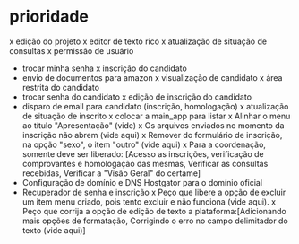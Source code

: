 # prioridade

x edição do projeto
x editor de texto rico
x atualização de situação de consultas
x permissão de usuário
- trocar minha senha
x inscrição do candidato 
- envio de documentos para amazon
x visualização de candidato
x área restrita do candidato
- trocar senha do candidato
x edição de inscrição do candidato
- disparo de email para candidato (inscrição, homologação)
x atualização de situação de inscrito
x colocar a main_app para listar
x Alinhar o menu ao título "Apresentação" (vide) 
x Os arquivos enviados no momento da inscrição não abrem (vide aqui)
x Remover do formulário de inscrição, na opção "sexo", o item "outro" (vide aqui)
x Para a coordenação, somente deve ser liberado: [Acesso as inscrições, verificação de comprovantes e homologação das mesmas, Verificar as consultas recebidas, Verificar a "Visão Geral" do certame]
- Configuração de domínio e DNS Hostgator para o domínio oficial
- Recuperador de senha e inscrição
x Peço que libere a opção de excluir um item menu criado, pois tento excluir e não funciona (vide aqui). 
x Peço que corrija a opção de edição de texto a plataforma:[Adicionando mais opções de formatação, Corrigindo o erro no campo delimitador do texto (vide aqui)]



